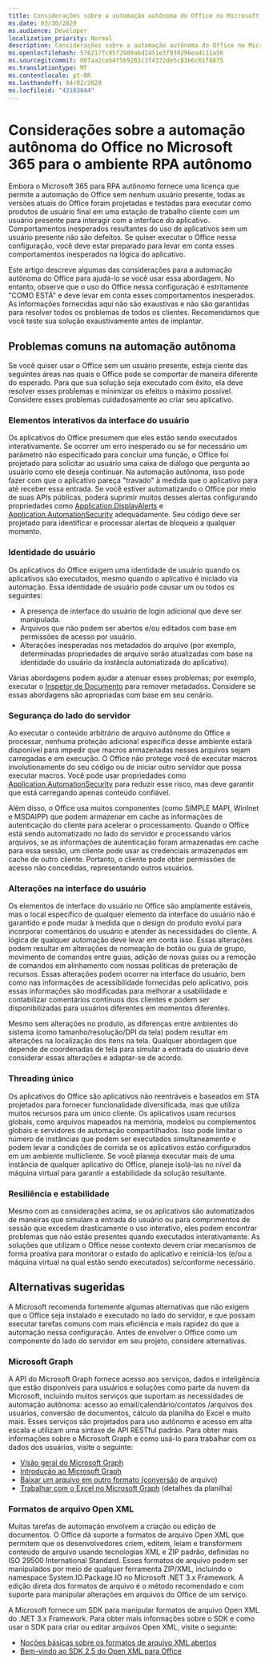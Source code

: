 ```yaml
---
title: Considerações sobre a automação autônoma do Office no Microsoft 365 para o ambiente RPA autônomo
ms.date: 03/30/2020
ms.audience: Developer
localization_priority: Normal
description: Considerações sobre a automação autônoma do Office no Microsoft 365 para o ambiente RPA autônomo.
ms.openlocfilehash: 576217fc85f2980a6d2451e3f930296ea4c11a56
ms.sourcegitcommit: 007aa2ceb4f569201c3f4372de5c83b6c61f8875
ms.translationtype: MT
ms.contentlocale: pt-BR
ms.lasthandoff: 04/02/2020
ms.locfileid: "43103044"
---
```

# <a name="considerations-for-unattended-automation-of-office-in-the-microsoft-365-for-unattended-rpa-environment"></a>Considerações sobre a automação autônoma do Office no Microsoft 365 para o ambiente RPA autônomo

Embora o Microsoft 365 para RPA autônomo fornece uma licença que permite a automação do Office sem nenhum usuário presente, todas as versões atuais do Office foram projetadas e testadas para executar como produtos de usuário final em uma estação de trabalho cliente com um usuário presente para interagir com a interface do aplicativo. Comportamentos inesperados resultantes do uso de aplicativos sem um usuário presente não são defeitos. Se quiser executar o Office nessa configuração, você deve estar preparado para levar em conta esses comportamentos inesperados na lógica do aplicativo.

Este artigo descreve algumas das considerações para a automação autônoma do Office para ajudá-lo se você usar essa abordagem. No entanto, observe que o uso do Office nessa configuração é estritamente "COMO ESTÁ" e deve levar em conta esses comportamentos inesperados. As informações fornecidas aqui não são exaustivas e não são garantidas para resolver todos os problemas de todos os clientes. Recomendamos que você teste sua solução exaustivamente antes de implantar.

## <a name="common-problems-in-unattended-automation"></a>Problemas comuns na automação autônoma

Se você quiser usar o Office sem um usuário presente, esteja ciente das seguintes áreas nas quais o Office pode se comportar de maneira diferente do esperado. Para que sua solução seja executado com êxito, ela deve resolver esses problemas e minimizar os efeitos o máximo possível. Considere esses problemas cuidadosamente ao criar seu aplicativo.

### <a name="interactive-ui-elements"></a>Elementos interativos da interface do usuário

Os aplicativos do Office presumem que eles estão sendo executados interativamente. Se ocorrer um erro inesperado ou se for necessário um parâmetro não especificado para concluir uma função, o Office foi projetado para solicitar ao usuário uma caixa de diálogo que pergunta ao usuário como ele deseja continuar. Na automação autônoma, isso pode fazer com que o aplicativo pareça "travado" à medida que o aplicativo para até receber essa entrada. Se você estiver automatizando o Office por meio de suas APIs públicas, poderá suprimir muitos desses alertas configurando propriedades como [Application.DisplayAlerts](https://docs.microsoft.com/office/vba/api/word.application.displayalerts) e [Application.AutomationSecurity](https://docs.microsoft.com/office/vba/api/word.application.automationsecurity) adequadamente. Seu código deve ser projetado para identificar e processar alertas de bloqueio a qualquer momento.

### <a name="user-identity"></a>Identidade do usuário

Os aplicativos do Office exigem uma identidade de usuário quando os aplicativos são executados, mesmo quando o aplicativo é iniciado via automação. Essa identidade de usuário pode causar um ou todos os seguintes:

- A presença de interface do usuário de login adicional que deve ser manipulada.
- Arquivos que não podem ser abertos e/ou editados com base em permissões de acesso por usuário.
- Alterações inesperadas nos metadados do arquivo (por exemplo, determinadas propriedades de arquivo serão atualizadas com base na identidade do usuário da instância automatizada do aplicativo).

Várias abordagens podem ajudar a atenuar esses problemas; por exemplo, executar o [Inspetor de Documento](https://docs.microsoft.com/office/vba/library-reference/concepts/using-the-document-inspector) para remover metadados. Considere se essas abordagens são apropriadas com base em seu cenário.

### <a name="server-side-security"></a>Segurança do lado do servidor

Ao executar o conteúdo arbitrário de arquivo autônomo do Office e processar, nenhuma proteção adicional específica desse ambiente estará disponível para impedir que macros armazenadas nesses arquivos sejam carregadas e em execução. O Office não protege você de executar macros involutionamente do seu código ou de iniciar outro servidor que possa executar macros. Você pode usar propriedades como [Application.AutomationSecurity](https://docs.microsoft.com/office/vba/api/word.application.automationsecurity) para reduzir esse risco, mas deve garantir que está carregando apenas conteúdo confiável.

Além disso, o Office usa muitos componentes (como SIMPLE MAPI, WinInet e MSDAIPP) que podem armazenar em cache as informações de autenticação do cliente para acelerar o processamento. Quando o Office está sendo automatizado no lado do servidor e processando vários arquivos, se as informações de autenticação foram armazenadas em cache para essa sessão, um cliente pode usar as credenciais armazenadas em cache de outro cliente. Portanto, o cliente pode obter permissões de acesso não concedidas, representando outros usuários.

### <a name="ui-changes"></a>Alterações na interface do usuário

Os elementos de interface do usuário no Office são amplamente estáveis, mas o local específico de qualquer elemento da interface do usuário não é garantido e pode mudar à medida que o design do produto evolui para incorporar comentários do usuário e atender às necessidades do cliente. A lógica de qualquer automação deve levar em conta isso. Essas alterações podem resultar em alterações de nomeação de botão ou guia de grupo, movimento de comandos entre guias, adição de novas guias ou a remoção de comandos em alinhamento com nossas políticas de preteração de recursos. Essas alterações podem ocorrer na interface do usuário, bem como nas informações de acessibilidade fornecidas pelo aplicativo, pois essas informações são modificadas para melhorar a usabilidade e contabilizar comentários contínuos dos clientes e podem ser disponibilizadas para usuários diferentes em momentos diferentes.

Mesmo sem alterações no produto, as diferenças entre ambientes do sistema (como tamanho/resolução/DPI da tela) podem resultar em alterações na localização dos itens na tela. Qualquer abordagem que depende de coordenadas de tela para simular a entrada do usuário deve considerar essas alterações e adaptar-se de acordo.

### <a name="single-threading"></a>Threading único

Os aplicativos do Office são aplicativos não reentráveis e baseados em STA projetados para fornecer funcionalidade diversificada, mas que utiliza muitos recursos para um único cliente. Os aplicativos usam recursos globais, como arquivos mapeados na memória, modelos ou complementos globais e servidores de automação compartilhados. Isso pode limitar o número de instâncias que podem ser executados simultaneamente e podem levar a condições de corrida se os aplicativos estão configurados em um ambiente multicliente. Se você planeja executar mais de uma instância de qualquer aplicativo do Office, planeje isolá-las no nível da máquina virtual para garantir a estabilidade da solução resultante.

### <a name="resiliency-and-stability"></a>Resiliência e estabilidade

Mesmo com as considerações acima, se os aplicativos são automatizados de maneiras que simulam a entrada do usuário ou para comprimentos de sessão que excedem drasticamente o uso interativo, eles podem encontrar problemas que não estão presentes quando executados interativamente. As soluções que utilizam o Office nesse contexto devem criar mecanismos de forma proativa para monitorar o estado do aplicativo e reiniciá-los (e/ou a máquina virtual na qual estão sendo executados) se/conforme necessário.

## <a name="suggested-alternatives"></a>Alternativas sugeridas

A Microsoft recomenda fortemente algumas alternativas que não exigem que o Office seja instalado e executado no lado do servidor, e que possam executar tarefas comuns com mais eficiência e mais rapidez do que a automação nessa configuração. Antes de envolver o Office como um componente do lado do servidor em seu projeto, considere alternativas.

### <a name="microsoft-graph"></a>Microsoft Graph

A API do Microsoft Graph fornece acesso aos serviços, dados e inteligência que estão disponíveis para usuários e soluções como parte da nuvem da Microsoft, incluindo muitos serviços que suportam as necessidades de automação autônoma: acesso ao email/calendário/contatos /arquivos dos usuários, conversão de documentos, cálculo da planilha do Excel e muito mais. Esses serviços são projetados para uso autônomo e acesso em alta escala e utilizam uma sintaxe de API RESTful padrão. Para obter mais informações sobre o Microsoft Graph e como usá-lo para trabalhar com os dados dos usuários, visite o seguinte:

- [Visão geral do Microsoft Graph](https://docs.microsoft.com/graph/overview) 
- [Introdução ao Microsoft Graph](https://developer.microsoft.com/graph/get-started)
- [Baixar um arquivo em outro formato (conversão](https://docs.microsoft.com/graph/api/driveitem-get-content-format?view=graph-rest-1.0&tabs=http) de arquivo)
- [Trabalhar com o Excel no Microsoft Graph](https://docs.microsoft.com/graph/api/resources/excel?view=graph-rest-1.0) (detalhes da planilha)

### <a name="open-xml-file-formats"></a>Formatos de arquivo Open XML

Muitas tarefas de automação envolvem a criação ou edição de documentos. O Office dá suporte a formatos de arquivo Open XML que permitem que os desenvolvedores criem, editem, leiam e transformem conteúdo de arquivo usando tecnologias XML e ZIP padrão, definidas no ISO 29500 International Standard. Esses formatos de arquivo podem ser manipulados por meio de qualquer ferramenta ZIP/XML, incluindo o namespace System.IO.Package.IO no Microsoft .NET 3.x Framework. A edição direta dos formatos de arquivo é o método recomendado e com suporte para manipular alterações em arquivos do Office de um serviço.

A Microsoft fornece um SDK para manipular formatos de arquivo Open XML do .NET 3.x Framework. Para obter mais informações sobre o SDK e como usar o SDK para criar ou editar arquivos Open XML, visite o seguinte:

- [Noções básicas sobre os formatos de arquivo XML abertos](https://docs.microsoft.com/office/open-xml/understanding-the-open-xml-file-formats)
- [Bem-vindo ao SDK 2.5 do Open XML para Office](https://docs.microsoft.com/office/open-xml/open-xml-sdk)
